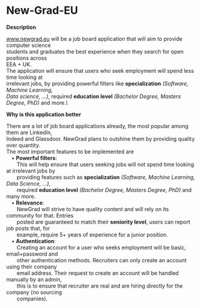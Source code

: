 # New-Grad-EU

**Description**

www.newgrad.eu will be a job board application that will aim to provide computer science\
students and graduates the best experience when they search for open positions across\
EEA + UK.\
The application will ensure that users who seek employment will spend less time looking at\
irrelevant jobs, by providing powerful filters like **specialization** *(Software, Machine Learning,\
Data science, ...)*, required **education level** *(Bachelor Degree, Masters Degree, PhD)* and more.\

**Why is this application better**

There are a lot of job board applications already, the most popular among them are LinkedIn,\
Indeed and Glassdoor. NewGrad plans to outshine them by providing quality over quantity.\
The most important features to be implemented are\
&emsp;• **Powerful filters**:\
&emsp;&emsp;This will help ensure that users seeking jobs will not spend time
looking at irrelevant jobs by\
&emsp;&emsp;providing features such as **specialization** *(Software, Machine Learning, Data Science, ...)*,\
&emsp;&emsp;required **education level** *(Bachelor Degree, Masters Degree, PhD)* and many more.\
&emsp;• **Relevance**:\
&emsp;&emsp;NewGrad will strive to have quality content and will rely on its community for that. Entries\
&emsp;&emsp;posted are guaranteed to match their **seniority level**, users can report job posts that, for\
&emsp;&emsp;example, require 5+ years of experience for a junior position.\
&emsp;• **Authentication**:\
&emsp;&emsp;Creating an account for a user who seeks employment will be basic, email+password and\
&emsp;&emsp;other authentication methods. Recruiters can only create an account using their company\
&emsp;&emsp;email address. Their request to create an account will be handled manually by an admin,\
&emsp;&emsp;this is to ensure that recruiter are real and are hiring directly for the company (no sourcing\
&emsp;&emsp;companies).
